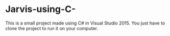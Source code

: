 # Jarvis-using-C-

This is a small project made using C# in Visual Studio 2015. You just have to clone the project to run it on your computer.
